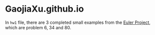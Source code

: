 # GaojiaXu.github.io

In `hw1` file, there are 3 completed small examples from the [Euler Project](https://projecteuler.net/archives), which are problem 6, 34 and 80.
